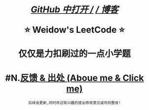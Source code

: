 <!--
 * @Author: Weidows
 * @Date: 2020-08-25 19:14:35
 * @LastEditors: Weidows
 * @LastEditTime: 2020-11-18 12:56:45
 * @FilePath: \Weidowsd:\Game\Demo\Github\LeetCode\README.md
-->
<h1 align="center">

[_GitHub 中打开 /_](https://github.com/Weidows/LeetCode) [_/ 博客_](https://weidows.github.io/categories/LeetCode)

⭐️ Weidow's LeetCode ⭐️

仅仅是力扣刷过的一点小学题

</h1>

<center>

# #N.[反馈 & 出处 (Aboue me & Click me)](https://weidows.gitee.io/tags/about)

    后续会更新,同时欢迎有兴趣的提出修改意见或共同整改!

</center>
